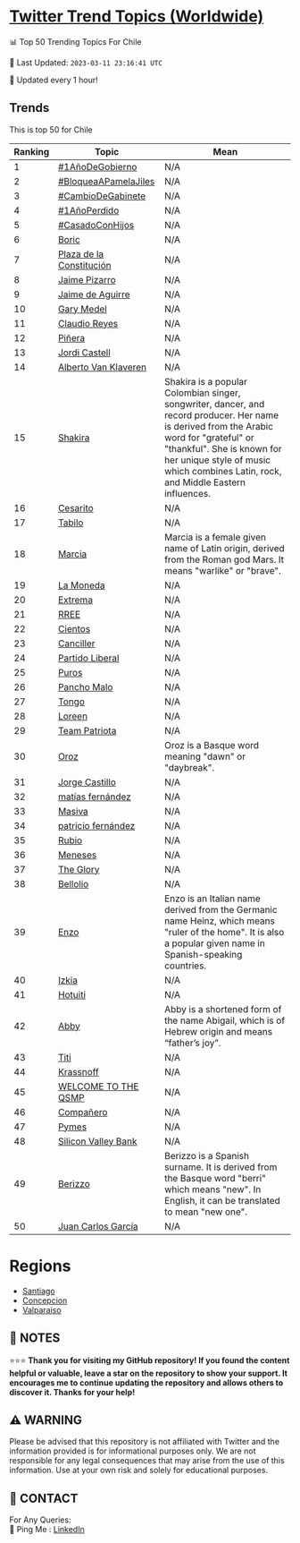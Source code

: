 [Twitter Trend Topics (Worldwide)](https://github.com/ErcinDedeoglu/Twitter-Trend-Topics)
==========


📊 Top 50 Trending Topics For Chile

📆 Last Updated: `2023-03-11 23:16:41 UTC`

🔧 Updated every 1 hour!


## Trends

This is top 50 for Chile

| Ranking | Topic | Mean |
| ------- | ------------ | ------------ |
| 1 | [#1AñoDeGobierno](http://twitter.com/search?q=%231A%c3%b1oDeGobierno) | N/A |
| 2 | [#BloqueaAPamelaJiles](http://twitter.com/search?q=%23BloqueaAPamelaJiles) | N/A |
| 3 | [#CambioDeGabinete](http://twitter.com/search?q=%23CambioDeGabinete) | N/A |
| 4 | [#1AñoPerdido](http://twitter.com/search?q=%231A%c3%b1oPerdido) | N/A |
| 5 | [#CasadoConHijos](http://twitter.com/search?q=%23CasadoConHijos) | N/A |
| 6 | [Boric](http://twitter.com/search?q=Boric) | N/A |
| 7 | [Plaza de la Constitución](http://twitter.com/search?q=Plaza+de+la+Constituci%c3%b3n) | N/A |
| 8 | [Jaime Pizarro](http://twitter.com/search?q=Jaime+Pizarro) | N/A |
| 9 | [Jaime de Aguirre](http://twitter.com/search?q=Jaime+de+Aguirre) | N/A |
| 10 | [Gary Medel](http://twitter.com/search?q=Gary+Medel) | N/A |
| 11 | [Claudio Reyes](http://twitter.com/search?q=Claudio+Reyes) | N/A |
| 12 | [Piñera](http://twitter.com/search?q=Pi%c3%b1era) | N/A |
| 13 | [Jordi Castell](http://twitter.com/search?q=Jordi+Castell) | N/A |
| 14 | [Alberto Van Klaveren](http://twitter.com/search?q=Alberto+Van+Klaveren) | N/A |
| 15 | [Shakira](http://twitter.com/search?q=Shakira) | Shakira is a popular Colombian singer, songwriter, dancer, and record producer. Her name is derived from the Arabic word for "grateful" or "thankful". She is known for her unique style of music which combines Latin, rock, and Middle Eastern influences. |
| 16 | [Cesarito](http://twitter.com/search?q=Cesarito) | N/A |
| 17 | [Tabilo](http://twitter.com/search?q=Tabilo) | N/A |
| 18 | [Marcia](http://twitter.com/search?q=Marcia) | Marcia is a female given name of Latin origin, derived from the Roman god Mars. It means "warlike" or "brave". |
| 19 | [La Moneda](http://twitter.com/search?q=La+Moneda) | N/A |
| 20 | [Extrema](http://twitter.com/search?q=Extrema) | N/A |
| 21 | [RREE](http://twitter.com/search?q=RREE) | N/A |
| 22 | [Cientos](http://twitter.com/search?q=Cientos) | N/A |
| 23 | [Canciller](http://twitter.com/search?q=Canciller) | N/A |
| 24 | [Partido Liberal](http://twitter.com/search?q=Partido+Liberal) | N/A |
| 25 | [Puros](http://twitter.com/search?q=Puros) | N/A |
| 26 | [Pancho Malo](http://twitter.com/search?q=Pancho+Malo) | N/A |
| 27 | [Tongo](http://twitter.com/search?q=Tongo) | N/A |
| 28 | [Loreen](http://twitter.com/search?q=Loreen) | N/A |
| 29 | [Team Patriota](http://twitter.com/search?q=Team+Patriota) | N/A |
| 30 | [Oroz](http://twitter.com/search?q=Oroz) | Oroz is a Basque word meaning "dawn" or "daybreak". |
| 31 | [Jorge Castillo](http://twitter.com/search?q=Jorge+Castillo) | N/A |
| 32 | [matías fernández](http://twitter.com/search?q=mat%c3%adas+fern%c3%a1ndez) | N/A |
| 33 | [Masiva](http://twitter.com/search?q=Masiva) | N/A |
| 34 | [patricio fernández](http://twitter.com/search?q=patricio+fern%c3%a1ndez) | N/A |
| 35 | [Rubio](http://twitter.com/search?q=Rubio) | N/A |
| 36 | [Meneses](http://twitter.com/search?q=Meneses) | N/A |
| 37 | [The Glory](http://twitter.com/search?q=The+Glory) | N/A |
| 38 | [Bellolio](http://twitter.com/search?q=Bellolio) | N/A |
| 39 | [Enzo](http://twitter.com/search?q=Enzo) | Enzo is an Italian name derived from the Germanic name Heinz, which means "ruler of the home". It is also a popular given name in Spanish-speaking countries. |
| 40 | [Izkia](http://twitter.com/search?q=Izkia) | N/A |
| 41 | [Hotuiti](http://twitter.com/search?q=Hotuiti) | N/A |
| 42 | [Abby](http://twitter.com/search?q=Abby) | Abby is a shortened form of the name Abigail, which is of Hebrew origin and means “father’s joy”. |
| 43 | [Titi](http://twitter.com/search?q=Titi) | N/A |
| 44 | [Krassnoff](http://twitter.com/search?q=Krassnoff) | N/A |
| 45 | [WELCOME TO THE QSMP](http://twitter.com/search?q=WELCOME+TO+THE+QSMP) | N/A |
| 46 | [Compañero](http://twitter.com/search?q=Compa%c3%b1ero) | N/A |
| 47 | [Pymes](http://twitter.com/search?q=Pymes) | N/A |
| 48 | [Silicon Valley Bank](http://twitter.com/search?q=Silicon+Valley+Bank) | N/A |
| 49 | [Berizzo](http://twitter.com/search?q=Berizzo) | Berizzo is a Spanish surname. It is derived from the Basque word "berri" which means "new". In English, it can be translated to mean "new one". |
| 50 | [Juan Carlos García](http://twitter.com/search?q=Juan+Carlos+Garc%c3%ada) | N/A |



# Regions

* [Santiago](</Chile/Santiago.md>)
* [Concepcion](</Chile/Concepcion.md>)
* [Valparaiso](</Chile/Valparaiso.md>)



## 📝 NOTES

⭐⭐⭐ **Thank you for visiting my GitHub repository! If you found the content helpful or valuable, leave a star on the repository to show your support. It encourages me to continue updating the repository and allows others to discover it. Thanks for your help!**


## ⚠️ WARNING

Please be advised that this repository is not affiliated with Twitter and the information provided is for informational purposes only. We are not responsible for any legal consequences that may arise from the use of this information. Use at your own risk and solely for educational purposes.


## 📨 CONTACT

 For Any Queries:  
            🏓 Ping Me : [LinkedIn](https://www.linkedin.com/in/ercindedeoglu/)
